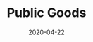 ---
layout: page
title: Public Goods
permalink: /public-goods
domain: publicgoods.com
status: live
tags: home bath
date: 2020-04-22
---